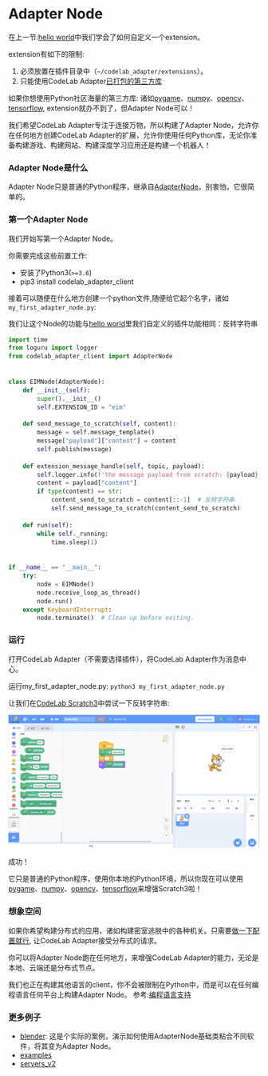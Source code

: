 # Adapter Node
在上一节:[hello world](/dev_guide/helloworld/)中我们学会了如何自定义一个extension。

extension有如下的限制:

1.  必须放置在插件目录中（`~/codelab_adapter/extensions`）。
2.  只能使用CodeLab Adapter[已打包的第三方库](https://github.com/Scratch3Lab/codelab_adapter_extensions/wiki)

如果你想使用Python社区海量的第三方库: 诸如[pygame](https://github.com/pygame/pygame)、[numpy](https://github.com/numpy/numpy)、[opencv](https://github.com/opencv/opencv)、[tensorflow](https://github.com/tensorflow/tensorflow), extension就办不到了，但Adapter Node可以！

我们希望CodeLab Adapter专注于连接万物，所以构建了Adapter Node，允许你在任何地方创建CodeLab Adapter的扩展，允许你使用任何Python库，无论你准备构建游戏、构建网站、构建深度学习应用还是构建一个机器人！

### Adapter Node是什么
Adapter Node只是普通的Python程序，继承自[AdapterNode](https://github.com/Scratch3Lab/codelab_adapter_client_python/blob/master/codelab_adapter_client/base.py#L174)。别害怕，它很简单的。

### 第一个Adapter Node
我们开始写第一个Adapter Node。

你需要完成这些前置工作:

*  安装了Python3(`>=3.6`)
*  pip3 install codelab_adapter_client

接着可以随便在什么地方创建一个python文件,随便给它起个名字，诸如`my_first_adapter_node.py`:

我们让这个Node的功能与[hello world](/dev_guide/helloworld/)里我们自定义的插件功能相同：反转字符串

```python
import time
from loguru import logger
from codelab_adapter_client import AdapterNode


class EIMNode(AdapterNode):
    def __init__(self):
        super().__init__()
        self.EXTENSION_ID = "eim"

    def send_message_to_scratch(self, content):
        message = self.message_template()
        message["payload"]["content"] = content
        self.publish(message)

    def extension_message_handle(self, topic, payload):
        self.logger.info(f'the message payload from scratch: {payload}')
        content = payload["content"]
        if type(content) == str:
            content_send_to_scratch = content[::-1]  # 反转字符串
            self.send_message_to_scratch(content_send_to_scratch)

    def run(self):
        while self._running:
            time.sleep(1)


if __name__ == "__main__":
    try:
        node = EIMNode()
        node.receive_loop_as_thread()
        node.run()
    except KeyboardInterrupt:
        node.terminate()  # Clean up before exiting.
```

### 运行
打开CodeLab Adapter（不需要选择插件），将CodeLab Adapter作为消息中心。

运行my_first_adapter_node.py: `python3 my_first_adapter_node.py`

让我们在[CodeLab Scratch3](https://scratch3v2.codelab.club/)中尝试一下反转字符串:

<img width="800px" src="../../img/v2/helloworld_extension.png"/>

成功！

它只是普通的Python程序，使用你本地的Python环境，所以你现在可以使用[pygame](https://github.com/pygame/pygame)、[numpy](https://github.com/numpy/numpy)、[opencv](https://github.com/opencv/opencv)、[tensorflow](https://github.com/tensorflow/tensorflow)来增强Scratch3啦！


### 想象空间
如果你希望构建分布式的应用，诸如构建密室逃脱中的各种机关。只需要[做一下配置就行](https://adapterv2.codelab.club/user_guide/settings/#open_message_hub), 让CodeLab Adapter接受分布式的请求。

你可以将Adapter Node跑在任何地方，来增强CodeLab Adapter的能力，无论是本地、云端还是分布式节点。

我们也正在构建其他语言的client，你不会被限制在Python中，而是可以在任何编程语言任何平台上构建Adapter Node。 参考:[编程语言支持](/dev_guide/multi-language-support/)

### 更多例子
*  [blender](/extension_guide/blender/): 这是个实际的案例，演示如何使用AdapterNode基础类粘合不同软件，将其变为Adapter Node。
*  [examples](https://github.com/Scratch3Lab/codelab_adapter_client_python/tree/master/examples)
*  [servers_v2](https://github.com/Scratch3Lab/codelab_adapter_extensions/tree/master/servers_v2)